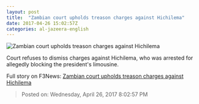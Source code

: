 ```yaml
---
layout: post
title:  "Zambian court upholds treason charges against Hichilema"
date: 2017-04-26 15:02:57Z
categories: al-jazeera-english
---
```


![Zambian court upholds treason charges against Hichilema](http://www.aljazeera.com/mritems/Images/2017/4/26/71380d1b376f49afaff8e6f25df1fe5b_18.jpg)

Court refuses to dismiss charges against Hichilema, who was arrested for allegedly blocking the president's limousine.


Full story on F3News: [Zambian court upholds treason charges against Hichilema](http://www.f3nws.com/n/m4QJXJ)

> Posted on: Wednesday, April 26, 2017 8:02:57 PM
